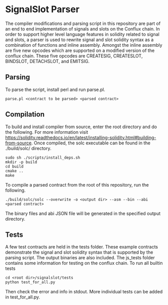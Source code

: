 # SignalSlot Parser
The compiler modifications and parsing script in this repository are part of an end to end implementation of signals and slots on the Conflux chain. In order to support higher level language features in solidity related to signal and slots, a parser is used to rewrite signal and slot solidity syntax as a combination of functions and inline assembly. Amongst the inline assembly are five new opcodes which are supported on a modified version of the conflux chain. These five opcodes are CREATESIG, CREATESLOT, BINDSLOT, DETACHSLOT, and EMITSIG. 
## Parsing
To parse the script, install perl and run parse.pl.
```
parse.pl <contract to be parsed> <parsed contract>
```
## Compilation
To build and install compiler from source, enter the root directory and do the following. For more information visit https://solidity.readthedocs.io/en/latest/installing-solidity.html#building-from-source. Once compiled, the solc executable can be found in the ./build/solc/ directory. 
```
sudo sh ./scripts/install_deps.sh 
mkdir -p build
cd build
cmake ..
make
```
To compile a parsed contract from the root of this repository, run the following.
```
./build/solc/solc --overwrite -o <output dir> --asm --bin --abi <parsed contract>
```
The binary files and abi JSON file will be generated in the specified output directory.
## Tests
A few test contracts are held in the tests folder. These example contracts demonstrate the signal and slot solidity syntax that is supported by the parsing script. The output binaries are also included. The js_tests folder contains some information for testing on the conflux chain.
To run all builtin tests
```
cd <root dir>/signalslot/tests
python test_for_all.py
```
Then check the error and info in stdout. More individual tests can be added in test_for_all.py.